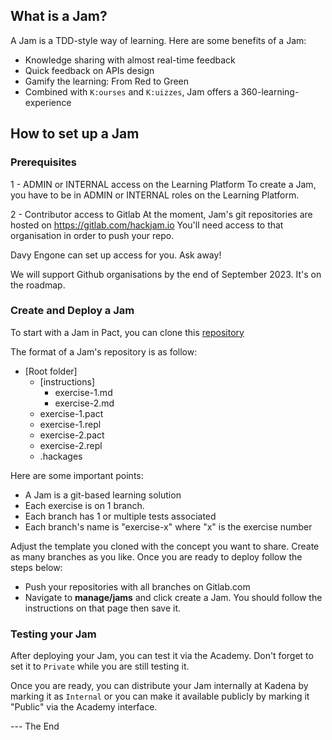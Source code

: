 ## What is a Jam?

A Jam is a TDD-style way of learning.  Here are some benefits of a Jam:
- Knowledge sharing with almost real-time feedback
- Quick feedback on APIs design
- Gamify the learning: From Red to Green
- Combined with `K:ourses` and `K:uizzes`, Jam offers a 360-learning-experience


## How to set up a Jam

### Prerequisites

1 - ADMIN or INTERNAL access on the Learning Platform
To create a Jam, you have to be in ADMIN or INTERNAL roles on the Learning Platform.

2 - Contributor access to Gitlab
At the moment, Jam's git repositories are hosted on https://gitlab.com/hackjam.io
You'll need access to that organisation in order to push your repo.

Davy Engone can set up access for you. Ask away!

We will support Github organisations by the end of September 2023. It's on the roadmap.

### Create and Deploy a Jam

To start with a Jam in Pact, you can clone this [repository](https://github.com/hackages-nl/jam-template-for-pact.git)

The format of a Jam's repository is as follow:

- [Root folder]
    - [instructions]
        - exercise-1.md
        - exercise-2.md
    - exercise-1.pact
    - exercise-1.repl
    - exercise-2.pact
    - exercise-2.repl
    - .hackages

Here are some important points:
- A Jam is a git-based learning solution
- Each exercise is on 1 branch.
- Each branch has 1 or multiple tests associated
- Each branch's name is "exercise-x" where "x" is the exercise number

Adjust the template you cloned with the concept you want to share. 
Create as many branches as you like. Once you are ready to deploy follow the steps below:

- Push your repositories with all branches on Gitlab.com 
- Navigate to **manage/jams** and click create a Jam. You should follow the instructions on that page then save it. 

### Testing your Jam

After deploying your Jam, you can test it via the Academy. 
Don't forget to set it to `Private` while you are still testing it. 

Once you are ready, you can distribute your Jam internally at Kadena by marking it as `Internal`
or you can make it available publicly by marking it "Public" via the Academy interface.


--- The End
